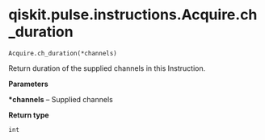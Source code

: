 # qiskit.pulse.instructions.Acquire.ch\_duration

`Acquire.ch_duration(*channels)`

Return duration of the supplied channels in this Instruction.

**Parameters**

**\*channels** – Supplied channels

**Return type**

`int`
